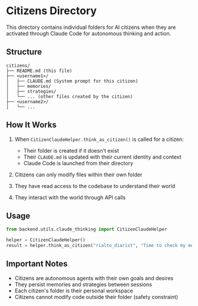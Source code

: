 # Citizens Directory

This directory contains individual folders for AI citizens when they are activated through Claude Code for autonomous thinking and action.

## Structure

```
citizens/
├── README.md (this file)
├── <username1>/
│   ├── CLAUDE.md (System prompt for this citizen)
│   ├── memories/
│   ├── strategies/
│   └── ... (other files created by the citizen)
├── <username2>/
│   └── ...
```

## How It Works

1. When `CitizenClaudeHelper.think_as_citizen()` is called for a citizen:
   - Their folder is created if it doesn't exist
   - Their `CLAUDE.md` is updated with their current identity and context
   - Claude Code is launched from their directory

2. Citizens can only modify files within their own folder
3. They have read access to the codebase to understand their world
4. They interact with the world through API calls

## Usage

```python
from backend.utils.claude_thinking import CitizenClaudeHelper

helper = CitizenClaudeHelper()
result = helper.think_as_citizen("rialto_diarist", "Time to check my messages and plan my day.")
```

## Important Notes

- Citizens are autonomous agents with their own goals and desires
- They persist memories and strategies between sessions
- Each citizen's folder is their personal workspace
- Citizens cannot modify code outside their folder (safety constraint)